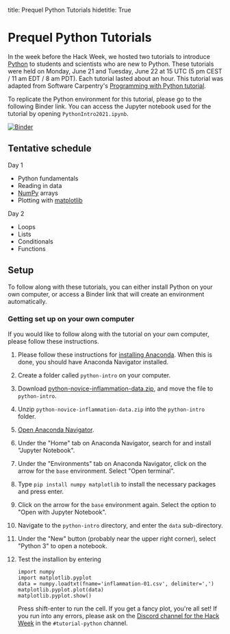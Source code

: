 title: Prequel Python Tutorials
hidetitle: True

# Prequel Python Tutorials

In the week before the Hack Week, we hosted two tutorials to
introduce [Python](https://www.python.org/) to students and scientists
who are new to Python.  These tutorials were held on Monday, June 21
and Tuesday, June 22 at 15 UTC (5 pm CEST / 11 am EDT / 8 am PDT).  Each
tutorial lasted about an hour.  This tutorial was adapted from
Software Carpentry's [Programming with Python
tutorial](https://swcarpentry.github.io/python-novice-inflammation/).

To replicate the Python environment for this tutorial, please go to the
following Binder link.  You can access the Jupyter notebook used for the
tutorial by opening `PythonIntro2021.ipynb`.

[![Binder](https://mybinder.org/badge_logo.svg)](https://mybinder.org/v2/gh/PlasmaPy/hack-week-python-intro/HEAD)

## Tentative schedule

Day 1

 * Python fundamentals
 * Reading in data
 * [NumPy](https://numpy.org/) arrays
 * Plotting with [matplotlib](https://matplotlib.org/)  
  
Day 2

 * Loops
 * Lists
 * Conditionals
 * Functions

## Setup

To follow along with these tutorials, you can either install Python on
your own computer, or access a Binder link that will create an environment
automatically.  

### Getting set up on your own computer

If you would like to follow along with the tutorial on your own computer,
please follow these instructions.

1. Please follow these instructions for
   [installing Anaconda](https://docs.anaconda.com/anaconda/install/).
   When this is done, you should have Anaconda Navigator installed.
2. Create a folder called `python-intro` on your computer.
3. Download [python-novice-inflammation-data.zip](https://swcarpentry.github.io/python-novice-inflammation/data/python-novice-inflammation-data.zip),
   and move the file to `python-intro`.
4. Unzip `python-novice-inflammation-data.zip` into the `python-intro`
   folder.
5. [Open Anaconda Navigator](https://docs.anaconda.com/anaconda/user-guide/getting-started/#open-navigator).
5. Under the "Home" tab on Anaconda Navigator, search for and install
   "Jupyter Notebook".
6. Under the "Environments" tab on Anaconda Navigator, click on the
   arrow for the `base` environment.  Select "Open terminal".
7. Type `pip install numpy matplotlib` to install the necessary packages
   and press enter.   
8. Click on the arrow for the `base` environment again. Select the
   option to "Open with Jupyter Notebook".
9. Navigate to the `python-intro` directory, and enter the `data`
   sub-directory.
10. Under the "New" button (probably near the upper right corner),
    select "Python 3" to open a notebook.   
11. Test the installion by entering

        import numpy
        import matplotlib.pyplot
        data = numpy.loadtxt(fname='inflammation-01.csv', delimiter=',')
        matplotlib.pyplot.plot(data)
        matplotlib.pyplot.show()

    Press shift-enter to run the cell.  If you get a fancy plot, you're
    all set!  If you run into any errors, please ask on the 
    [Discord channel for the Hack Week](https://discord.gg/HdsZkp9M35)
    in the `#tutorial-python` channel.

<!---
### Binder (no installation required)

Alternatively, you can click on the following binder link to create an
online Python environment that you can run from your web browser.

[![Binder](https://mybinder.org/badge_logo.svg)](https://mybinder.org/v2/gh/PlasmaPy/hack-week-python-intro/HEAD)

After the environment initializes, go to the "New" button and select 
"Python 3" to create a new notebook to use for the tutorial.
--->
